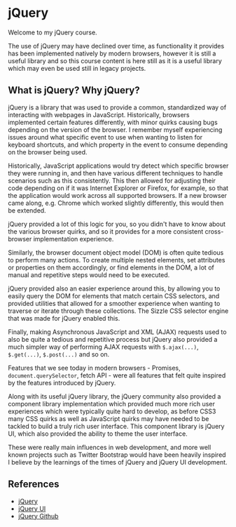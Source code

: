 # jQuery

Welcome to my jQuery course.

The use of jQuery may have declined over time, as functionality it provides has been implemented natively by modern
browsers, however it is still a useful library and so this course content is here still as it is a useful library which
may even be used still in legacy projects.

## What is jQuery? Why jQuery?

jQuery is a library that was used to provide a common, standardized way of interacting with webpages in JavaScript.
Historically, browsers implemented certain features differently, with minor quirks causing bugs depending on the version
of the browser. I remember myself experiencing issues around what specific event to use when wanting to listen for
keyboard shortcuts, and which property in the event to consume depending on the browser being used.

Historically, JavaScript applications would try detect which specific browser they were running in, and then have
various different techniques to handle scenarios such as this consistently. This then allowed for adjusting their code
depending on if it was Internet Explorer or Firefox, for example, so that the application would work across all
supported browsers. If a new browser came along, e.g. Chrome which worked slightly differently, this would then be
extended.

jQuery provided a lot of this logic for you, so you didn't have to know about the various browser quirks, and so it
provides for a more consistent cross-browser implementation experience.

Similarly, the browser document object model (DOM) is often quite tedious to perform many actions. To create multiple
nested elements, set attributes or properties on them accordingly, or find elements in the DOM, a lot of manual and
repetitive steps would need to be executed.

jQuery provided also an easier experience around this, by allowing you to easily query the DOM for elements that match
certain CSS selectors, and provided utilities that allowed for a smoother experience when wanting to traverse or iterate
through these collections. The Sizzle CSS selector engine that was made for jQuery enabled this.

Finally, making Asynchronous JavaScript and XML (AJAX) requests used to also be quite a tedious and repetitive process
but jQuery also provided a much simpler way of performing AJAX requests with `$.ajax(...)`, `$.get(...)`, `$.post(...)`
and so on.

Features that we see today in modern browsers - Promises, `document.querySelector`, fetch API - were all features that
felt quite inspired by the features introduced by jQuery.

Along with its useful jQuery library, the jQuery community also provided a component library implementation which
provided much more rich user experiences which were typically quite hard to develop, as before CSS3 many CSS quirks as
well as JavaScript quirks may have needed to be tackled to build a truly rich user interface. This component library is
jQuery UI, which also provided the ability to theme the user interface.

These were really main influences in web development, and more well known projects such as Twitter Bootstrap would have
been heavily inspired I believe by the learnings of the times of jQuery and jQuery UI development.

## References

- [jQuery][1]
- [jQuery UI][2]
- [jQuery Github][3]

[1]: https://jquery.com/
[2]: https://jqueryui.com/
[3]: https://github.com/jquery/jquery
